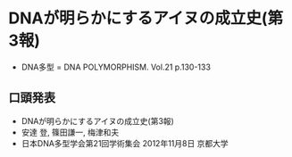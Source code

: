 # DNAが明らかにするアイヌの成立史(第3報)

* DNA多型 = DNA POLYMORPHISM. Vol.21 p.130-133

## 口頭発表

* DNAが明らかにするアイヌの成立史(第3報) 
* 安達 登, 篠田謙一, 梅津和夫
* 日本DNA多型学会第21回学術集会 2012年11月8日 京都大学

